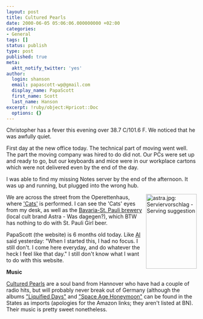 ```yaml
---
layout: post
title: Cultured Pearls
date: 2000-06-05 05:06:06.000000000 +02:00
categories:
- General
tags: []
status: publish
type: post
published: true
meta:
  aktt_notify_twitter: 'yes'
author:
  login: shanson
  email: papascott-wp@gmail.com
  display_name: PapaScott
  first_name: Scott
  last_name: Hanson
excerpt: !ruby/object:Hpricot::Doc
  options: {}
---
```

<p>Christopher has a fever this evening over 38.7 C/101.6 F. We noticed that he was awfully quiet.</p>
<p>First day at the new office today. The technical part of moving went well. The part the moving company was hired to do did not. Our PCs were set up and ready to go, but our keyboards and mice were in our workplace cartons which were not delivered even by the end of the day.</p>
<p>I was able to find my missing Notes server by the end of the afternoon. It was up and running, but plugged into the wrong hub.</p>
<p><img src="http://www.papascott.de/wordpress/wp-content/uploads/2000/06/Astraw3.jpg" height="198" width="134" align="right" alt="astra.jpg: Serviervorschlag - Serving suggestion" border="0" />We are across the street from the Operettenhaus, where <a href="http://www.musical.de/cats/de/html/index.html">'Cats'</a> is performed. I can see the 'Cats' eyes from my desk, as well as the <a href="http://www.hamburger-marktplatz.de/kunden/bavaria/default.htm">Bavaria-St. Pauli brewery</a> (local cult brand Astra - Was dagegen?), which BTW has nothing to do with St. Pauli Girl beer. </p>
<p>PapaScott (the website) is 6 months old today. Like <a href="http://www.vfth.com">Al</a> said yesterday: "When I started this, I had no focus. I still don't. I come here everyday, and do whatever the heck I feel like that day." I still don't know what I want to do with this website.</p>
<p><b>Music</b></p>
<p><a href="http://www.peppermint-park.com/cultured-pearls/">Cultured Pearls</a> are a soul band from Hannover who have had a couple of radio hits, but will probably never break out of Germany (although the albums <a href="http://www.amazon.com/exec/obidos/ASIN/B00000JP11">"Liquified Days"</a> and <a href="http://www.amazon.com/exec/obidos/ASIN/B00000B73Z">"Space Age Honeymoon"</a> can be found in the States as imports (apologies for the Amazon links; they aren't listed at BN). Their music is pretty sweet nonetheless.</p>
